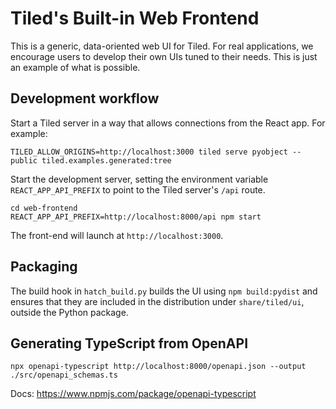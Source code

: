 # Tiled's Built-in Web Frontend

This is a generic, data-oriented web UI for Tiled.
For real applications, we encourage users to develop their
own UIs tuned to their needs. This is just an example
of what is possible.

## Development workflow

Start a Tiled server in a way that allows connections from the React app. For example:

```
TILED_ALLOW_ORIGINS=http://localhost:3000 tiled serve pyobject --public tiled.examples.generated:tree
```

Start the development server, setting the environment variable
`REACT_APP_API_PREFIX` to point to the Tiled server's `/api` route.

```
cd web-frontend
REACT_APP_API_PREFIX=http://localhost:8000/api npm start
```

The front-end will launch at `http://localhost:3000`.

## Packaging

The build hook in `hatch_build.py` builds the UI using `npm build:pydist`
and ensures that they are included in the distribution under `share/tiled/ui`,
outside the Python package.

## Generating TypeScript from OpenAPI

```
npx openapi-typescript http://localhost:8000/openapi.json --output ./src/openapi_schemas.ts
```

Docs: https://www.npmjs.com/package/openapi-typescript
